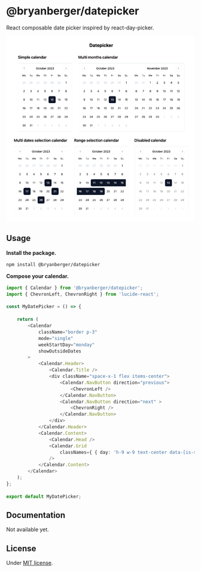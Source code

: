 # @bryanberger/datepicker

React composable date picker inspired by react-day-picker.

![Datepickers preview](preview.png)

## Usage

**Install the package.**

```bash
npm install @bryanberger/datepicker
```

**Compose your calendar.**

```ts
import { Calendar } from '@bryanberger/datepicker';
import { ChevronLeft, ChevronRight } from 'lucide-react';

const MyDatePicker = () => {

	return (
		<Calendar
			className="border p-3"
			mode="single"
			weekStartDay="monday"
			showOutsideDates
		>
			<Calendar.Header>
				<Calendar.Title />
				<div className="space-x-1 flex items-center">
					<Calendar.NavButton direction="previous">
						<ChevronLeft />
					</Calendar.NavButton>
					<Calendar.NavButton direction="next" >
						<ChevronRight />
					</Calendar.NavButton>
				</div>
			</Calendar.Header>
			<Calendar.Content>
				<Calendar.Head />
				<Calendar.Grid
					classNames={ { day: 'h-9 w-9 text-center data-[is-selected=true]:bg-slate-900 data-[is-first=true]:rounded-l-md data-[is-last=true]:rounded-r-md' } }
				/>
			</Calendar.Content>
		</Calendar>
	);
};

export default MyDatePicker;
```

## Documentation

Not available yet.

## License

Under [MIT license](https://github.com/BryanBerger98/datepicker/blob/main/LICENSE.txt).
